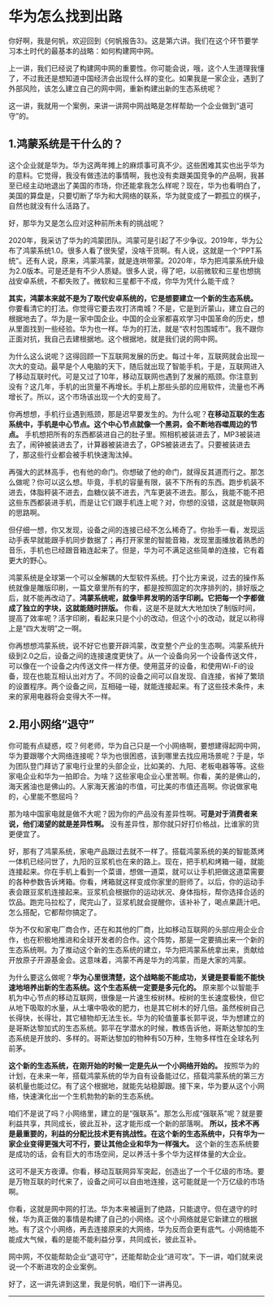 # 华为怎么找到出路

你好啊，我是何帆，欢迎回到《何帆报告3》。这是第六讲。我们在这个环节要学习本土时代的最基本的战略：如何构建网中网。

上一讲，我们已经说了构建网中网的重要性。你可能会说，哦，这个人生道理我懂了，不过我还是想知道中国经济会出现什么样的变化。如果我是一家企业，遇到了外部风险，该怎么建立自己的网中网，重新构建出新的生态系统呢？

这一讲，我就用一个案例，来讲一讲网中网战略是怎样帮助一个企业做到“退可守”的。

## 1.鸿蒙系统是干什么的？

这个企业就是华为。华为这两年摊上的麻烦事可真不少。这些困难其实也出乎华为的意料。它觉得，我没有做违法的事情啊，我也没有卖跟美国竞争的产品啊，我甚至已经主动地退出了美国的市场，你还能拿我怎么样呢？现在，华为也看明白了，美国的算盘是，只要切断了华为和大网络的联系，华为就变成了一颗孤立的棋子，自然也就没有什么活路了。

好，那华为又是怎么应对这种前所未有的挑战呢？

2020年，我采访了华为的鸿蒙团队。鸿蒙可是引起了不少争议。2019年，华为公布了鸿蒙系统1.0。很多人看了很失望，没啥干货啊。有人说，这就是一个“PPT系统”。还有人说，原来，鸿蒙鸿蒙，就是连哄带蒙。2020年，华为把鸿蒙系统升级为2.0版本。可是还是有不少人质疑。很多人说，得了吧，以前微软和三星也想挑战安卓系统，不都失败了。微软和三星都干不成，你华为凭什么能干成？

**其实，鸿蒙本来就不是为了取代安卓系统的，它是想要建立一个新的生态系统。** 你要看清它的打法。你觉得它要去攻打济南城？不是，它是到沂蒙山，建立自己的根据地去了。华为是一家中国企业。中国的企业家都喜欢学习中国革命的历史，想从里面找到一些经验。华为也一样。华为的打法，就是“农村包围城市”。我不跟你正面对抗，我自己去建根据地。这个根据地，就是我们说的网中网。

为什么这么说呢？这得回顾一下互联网发展的历史。每过十年，互联网就会出现一次大的变动。最早是个人电脑的天下，随后就出现了智能手机，于是，互联网进入了移动互联时代。可是又过了10年，移动互联网也遇到了发展的瓶颈。你注意到没有？这几年，手机的出货量不再增长。手机上那些头部的应用软件，流量也不再增长了。所以，这个市场该出现一个大的变局了。

你再想想，手机行业遇到瓶颈，那是迟早要发生的。为什么呢？**在移动互联的生态系统中，手机是中心节点。这个中心节点就像一个黑洞，会不断地吞噬周边的节点。** 手机想把所有的东西都装进自己的肚子里。照相机被装进去了，MP3被装进去了，闹钟被装进去了，计算器被装进去了，GPS被装进去了。只要被装进去了，那这些行业都会被手机快速淘汰掉。

再强大的武林高手，也有他的命门。你想破了他的命门，就得反其道而行之。那怎么做呢？你可以这么想。毕竟，手机的容量有限，装不下所有的东西。跑步机装不进去，体脂秤装不进去，血糖仪装不进去，汽车更装不进去。那么，我能不能不把这些东西都装进手机，而是让它们跟手机连上呢？对，你想的没错，这就是物联网的思路啊。

但仔细一想，你又发现，设备之间的连接已经不怎么稀奇了。你抬手一看，发现运动手表早就能跟手机同步数据了；再打开家里的智能音箱，发现里面播放着熟悉的音乐，手机也已经跟音箱连起来了。但是，华为可不满足这些简单的连接，它有着更大的野心。

鸿蒙系统是全球第一个可以全解耦的大型软件系统。打个比方来说，过去的操作系统就像是雕版印刷，一篇文章里所有的字，都是按照固定的次序排列的，排好版之后，就不能再改动了。**鸿蒙系统呢，就像毕昇发明的活字印刷。它把每一个字都做成了独立的字块，这就能随时拼版。** 你看，这是不是就大大地加快了制版时间，提高了效率呢？活字印刷，看起来只是个小的改动，但这个小的改动，就足以称得上是“四大发明”之一啊。

你再想想鸿蒙系统，说不好它也要开辟鸿蒙，改变整个产业的生态啊。鸿蒙系统升级到2.0之后，设备之间的连接速度更快了。从一个设备向另一个设备传送文件，可以像在一个设备之内传送文件一样方便。使用蓝牙的设备，和使用Wi-Fi的设备，现在也能互相认出对方了。不同的设备之间可以自发现、自连接，省掉了繁琐的设置程序。两个设备之间，互相碰一碰，就能连接起来。有了这些技术条件，未来的家用电器将会变得大不一样。

## 2.用小网络“退守”

你可能有点疑惑，哎？何老师，华为自己只是一个小网络啊，要想建得起网中网，华为要跟哪个大网络连接呢？华为也很困惑，该到哪里去找应用场景呢？于是，华为团队登门拜访了家电行业里的头部企业，比如美的、九阳、老板电器等等。这些家电企业和华为一拍即合。为啥？这些家电企业心里苦啊。你看，美的是佛山的，海天酱油也是佛山的。人家海天酱油的市值，可比美的市值还高啊。你说做家电的，心里能不憋屈吗？

那为啥中国家电就是做不大呢？因为你的产品没有差异性啊。**可是对于消费者来说，他们渴望的就是差异性啊。** 没有差异性，那你就只好打价格战，比谁家的货更便宜了。

好，那有了鸿蒙系统，家电产品跟过去就不一样了。搭载鸿蒙系统的美的智能蒸烤一体机已经问世了，九阳的豆浆机也在来的路上。现在，把手机和烤箱一碰，就能连接起来。你在手机上看到一个菜谱，想做一道菜，就可以让手机把做这道菜需要的各种参数告诉烤箱。你看，烤箱就这样变成你家里的厨师了。以后，你的运动手表会跟豆浆机连接起来。豆浆机会根据你的运动状况、身体指标，帮你选择合适的饮品。跑完马拉松了，爬完山了，豆浆机就会提醒你，该补补了，喝点果蔬汁吧。怎么搭配，它都帮你搞定了。

华为不仅和家电厂商合作，还在和其他的厂商，比如移动互联网的头部应用企业合作，也在积极地推进和全球开发者的合作。这个阵势，那是一定要搞出来一个新的生态系统啊。为了推动这个新的生态系统的建立，华为把鸿蒙系统拿出来，贡献给开放原子开源基金会。这意味着，鸿蒙不再是华为的鸿蒙，而是大家的鸿蒙。

为什么要这么做呢？**华为心里很清楚，这个战略能不能成功，关键是要看能不能快速地培养出新的生态系统。这个生态系统一定要是多元化的。** 原来那个以智能手机为中心节点的移动互联网，很像是一片速生桉树林。桉树的生长速度极快，但它从地下吸取的水量，从土壤中吸收的肥力，也是其它树木的好几倍。虽然桉树自己长得快，长得壮，其它植物却无法生长。华为的轮值董事长郭平说，华为想建立的是哥斯达黎加式的生态系统。郭平在学潜水的时候，教练告诉他，哥斯达黎加的生态系统是开放的、多样的。哥斯达黎加的物种有50万种，生物多样性在全球名列前茅。

**这个新的生态系统，在刚开始的时候一定是先从一个小网络开始的。** 按照华为的计划，在未来一年，搭载鸿蒙系统的华为自有设备能过亿，搭载鸿蒙系统的第三方装机量也能过亿。有了这个根据地，就能先站稳脚跟。接下来，华为要从这个小网络，快速演化出一个生机勃勃的新的生态系统。

咱们不是说了吗？小网络里，建立的是“强联系”。那怎么形成“强联系”呢？就是要利益共享，共同成长，彼此互补，这才能形成一个新的部落啊。
**所以，技术不再是最重要的，利益的分配比技术更有挑战性。在这个新的生态系统中，只有华为一家企业变得更强大可不行，要让其他企业和华为一样强大。** 这个新的生态系统要是成功的话，会有巨大的市场空间，足以养活十多个华为这样体量的大企业。

这可不是天方夜谭。你看，移动互联网异军突起，创造出了一个千亿级的市场。要是万物互联的时代来了，设备之间可以自由地连接，这可能就是一个万亿级的市场啊。

你看，这就是网中网的打法。华为本来被逼到了绝路，只能退守。但在退守的时候，华为真正做的事情是构建了自己的小网络。这个小网络就是它新建立的根据地。有了这个小网络，再去连接原来的大网络，华为反而会更有底气。小网络能不能成大气候，看的是能不能利益分享，共同成长，彼此互补。

网中网，不仅能帮助企业“退可守”，还能帮助企业“进可攻”。下一讲，咱们就来说说一个不断进攻的企业案例。

好了，这一讲先讲到这里，我是何帆，咱们下一讲再见。

---
